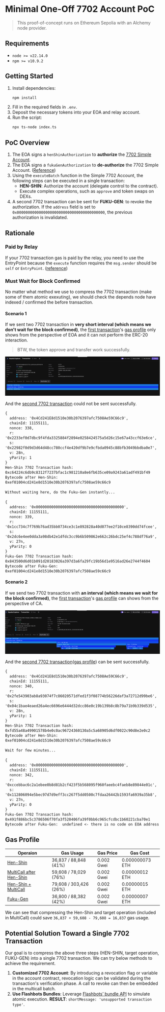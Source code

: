 # Minimal One-Off 7702 Account PoC

> This proof-of-concept runs on Ethereum Sepolia with an Alchemy node provider.

## Requirements

- `node >= v22.14.0`
- `npm >= v10.9.2`

## Getting Started

1. Install dependencies:
   ```bash
   npm install
   ```
2. Fill in the required fields in `.env`.
3. Deposit the necessary tokens into your EOA and relay account.
4. Run the script:
   ```bash
   npx ts-node index.ts
   ```

## PoC Overview

1. The EOA signs a `henShinAuthorization` to **authorize** the [7702 Simple Account](https://github.com/eth-infinitism/account-abstraction/blob/develop/contracts/accounts/Simple7702Account.sol).
2. The EOA signs a `fukuGenAuthorization` to **de-authorize** the 7702 Simple Account. ([Reference](https://github.com/ethereum/EIPs/blob/master/EIPS/eip-7702.md#in-protocol-revocation))
3. Using the `executeBatch` function in the Simple 7702 Account, the following steps can be executed in a single transaction:
   - **HEN-SHIN**: Authorize the account (delegate control to the contract).
   - Execute complex operations, such as `approve` and token swaps on DEXs.
4. A second 7702 transaction can be sent for **FUKU-GEN**: to revoke the authorization. If the `address` field is set to `0x0000000000000000000000000000000000000000`, the previous authorization is invalidated.

## Rationale

### Paid by Relay

If your 7702 transaction gas is paid by the relay, you need to use the EntryPoint because the `execute` function requires the `msg.sender` should be `self` or `EntryPoint`. ([reference](https://github.com/eth-infinitism/account-abstraction/blob/develop/contracts/accounts/Simple7702Account.sol#L43))

### Must Wait for Block Confirmed

No matter what method we use to compress the 7702 transaction (make some of them atomic exexuting), we should check the depends node have indexed / confirmed the before transaction.

#### Scenario 1

If we sent two 7702 transaction in **very short interval (which means we don't wait for the block confirmed)**, the [first transaction](https://sepolia.etherscan.io/tx/0xc64224c6db9c8312f7237bfac1c981210a8e6fb635ce09a9243a61adf491bf49)'s [gas profile](https://dashboard.tenderly.co/tx/0xc64224c6db9c8312f7237bfac1c981210a8e6fb635ce09a9243a61adf491bf49) only shows from the perspective of EOA and it can not perform the ERC-20 interaction.

> BTW, the token approve and transfer work successfully.

![alt text](./assets/0xc6.png)

And the [second 7702 transaction](https://sepolia.etherscan.io/tx/0x843500d6d01b091d20183026a397d3a6fa29fc19b56d1e9516ad26e2744f4604) could not be sent successfully.

```
{
  address: '0x4Cd241E8d1510e30b2076397afc7508Ae59C66c9',
  chainId: 11155111,
  nonce: 338,
  r: '0x2233ef0d7dbc9f4fda3325884f2894e0258424575a5d26c15e67a43ccf63e6ce',
  s: '0x22982f0d9d3d64d48cc780ccf4e420df9b7e9cfbda0945c88bfb3049bbdba0e7',
  v: 28n,
  yParity: 1
}
Hen-Shin 7702 Transaction hash: 0xc64224c6db9c8312f7237bfac1c981210a8e6fb635ce09a9243a61adf491bf49
Bytecode after Hen-Shin:  0xef01004cd241e8d1510e30b2076397afc7508ae59c66c9

Without waiting here, do the Fuku-Gen instantly...

{
  address: '0x0000000000000000000000000000000000000000',
  chainId: 11155111,
  nonce: 339,
  r: '0x1cc734c7f769b76ad35bb0734ce3c1e892828a40d077ee2f10ce8390dd74fcee',
  s: '0x2dc6e4ee0dda3a98db42e1dfdc3cc9b6b509862e662c26bdc25ef4c788df76a9',
  v: 27n,
  yParity: 0
}
Fuku-Gen 7702 Transaction hash: 0x843500d6d01b091d20183026a397d3a6fa29fc19b56d1e9516ad26e2744f4604
Bytecode after Fuku-Gen:  0xef01004cd241e8d1510e30b2076397afc7508ae59c66c9
```

#### Scenario 2

If we send two 7702 transaction with **an interval (which means we wait for the block confirmed)**, the [first transaction](https://sepolia.etherscan.io/tx/0xfd55a48a49901578b4e0c0ac96724360130a5c5a68905d6df0022c90d8e2e0c2)'s [gas profile](https://dashboard.tenderly.co/tx/0xfd55a48a49901578b4e0c0ac96724360130a5c5a68905d6df0022c90d8e2e0c2) can shows from the perspective of CA.

![alt text](./assets/0xfd.png)

And the [second 7702 transaction](https://sepolia.etherscan.io/tx/0x491f886bc5c3786506f70fa3f520406fa39f0bb6c965cfcdbc1b60221cba70e1)([gas profile](https://dashboard.tenderly.co/tx/sepolia/0x491f886bc5c3786506f70fa3f520406fa39f0bb6c965cfcdbc1b60221cba70e1)) can be sent successfully.

```
{
  address: '0x4Cd241E8d1510e30b2076397afc7508Ae59C66c9',
  chainId: 11155111,
  nonce: 340,
  r: '0x2fe543903ab8a93074f7c86020571dfed1f3f08774b56226daf3a72712d99be6',
  s: '0x04c1bae4eaed26a4ec6696e6444d32dcc86e0c19b139b8c8b79a71b9b339d535',
  v: 28n,
  yParity: 1
}
Hen-Shin 7702 Transaction hash: 0xfd55a48a49901578b4e0c0ac96724360130a5c5a68905d6df0022c90d8e2e0c2
Bytecode after Hen-Shin:  0xef01004cd241e8d1510e30b2076397afc7508ae59c66c9

Wait for few minutes...

{
  address: '0x0000000000000000000000000000000000000000',
  chainId: 11155111,
  nonce: 342,
  r: '0xccebbac6c2a1ebee0b8d81b2cf423f5b568095f960faeebc4faeb8e89844e01c',
  s: '0x112806094e5bec97d7d9eff3cc267f5dd0500c7fdaa26442b1593fa6939a35b8',
  v: 27n,
  yParity: 0
}
Fuku-Gen 7702 Transaction hash: 0x491f886bc5c3786506f70fa3f520406fa39f0bb6c965cfcdbc1b60221cba70e1
Bytecode after Fuku-Gen:  undefined <- there is no code on EOA address
```

## Gas Profile

| Operaion                                                                                                                       | Gas Usage              | Gas Price  | Gas Cost        |
| ------------------------------------------------------------------------------------------------------------------------------ | ---------------------- | ---------- | --------------- |
| [Hen-Shin](https://sepolia.etherscan.io/tx/0xda96a07ad2ff6b690468b928fd9ee580cddcaee5c5e5188efa0b23ab5ce5de73)                 | 36,837 / 88,848 (41%)  | 0.002 Gwei | 0.000000073 ETH |
| [MultiCall after Hen-Shin](https://sepolia.etherscan.io/tx/0xccec20d51edb7b4b58d94031a4ef07ae391a8635d291203cc76b5119f98d7f47) | 59,608 / 78,029 (76%)  | 0.002 Gwei | 0.00000012 ETH  |
| [Hen-Shin + MultiCall](https://sepolia.etherscan.io/tx/0xfd55a48a49901578b4e0c0ac96724360130a5c5a68905d6df0022c90d8e2e0c2)     | 79,608 / 303,426 (26%) | 0.002 Gwei | 0.00000015 ETH  |
| [Fuku-Gen](https://sepolia.etherscan.io/tx/0x491f886bc5c3786506f70fa3f520406fa39f0bb6c965cfcdbc1b60221cba70e1)                 | 36,800 / 88,382 (42%)  | 0.002 Gwei | 0.00000007 ETH  |

We can see that compressing the Hen-Shin and target operation (included in MultiCall) could save `36,837 + 59,608 - 79,608 = 16,837` gas usage.

## Potential Solution Toward a Single 7702 Transaction

Our goal is to compress the above three steps (HEN-SHIN, target operation, FUKU-GEN) into a single 7702 transaction. We can try below methods to achieve the requirement.

1. **Customized 7702 Account**: By introducing a revocation flag or variable in the account contract, revocation logic can be validated during the transaction's verification phase. A call to revoke can then be embedded in the multicall batch.
2. **Use Flashbots Bundles**: Leverage [Flashbots’ bundle API](https://docs.flashbots.net/guide-send-tx-bundle) to simulate atomic execution. **RESULT**: `shortMessage: 'unsupported transaction type'`.
